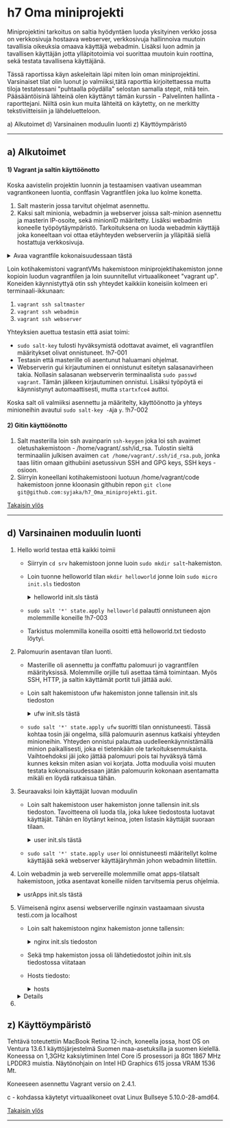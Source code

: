 # h7 Oma miniprojekti

Miniprojektini tarkoitus on saltia hyödyntäen luoda yksityinen verkko jossa on verkkosivuja hostaava webserver, verkkosivuja hallinnoiva muutoin tavallisia oikeuksia omaava käyttäjä webadmin. Lisäksi luon admin ja tavallisen käyttäjän jotta ylläpitotoimia voi suorittaa muutoin kuin roottina, sekä testata tavallisena käyttäjänä.

Tässä raportissa käyn askeleitain läpi miten loin oman miniprojektini. Varsinaiset tilat olin luonut jo valmiiksi,tätä raporttia kirjoitettaessa mutta  tiloja testatessani  "puhtaalla pöydälla" selostan samalla stepit, mitä tein. Pääsääntöisinä lähteinä olen käyttänyt tämän kurssin - Palvelinten hallinta - raporttejani. Niiltä osin kun muita lähteitä on käytetty, on ne merkitty tekstiviitteisiin ja lähdeluetteloon.

a) Alkutoimet
d) Varsinainen moduulin luonti
z) Käyttöympäristö


---
##  a) Alkutoimet

#### 1) Vagrant ja saltin käyttöönotto

Koska aavistelin projektin luonnin ja testaamisen vaativan useamman vagrantkoneen luontia, conffasin Vagrantfilen joka luo kolme konetta.
1. Salt masterin jossa tarvitut ohjelmat asennettu.
2. Kaksi salt minionia, webadmin ja webserver joissa salt-minion asennettu ja masterin IP-osoite, sekä minionID määritetty. Lisäksi webadmin koneelle työpöytäympäristö. Tarkoituksena on luoda webadmin käyttäjä joka koneeltaan voi ottaa etäyhteyden webserveriin ja ylläpitää siellä hostattuja verkkosivuja.

<details>
<summary>Avaa vagrantfile kokonaisuudessaan tästä</summary>

          
  
</details>

Loin kotihakemistoni vagrantVMs hakemistoon miniprojektihakemiston jonne kopioin luodun vagrantfilen ja loin suunnitellut virtuaalikoneet "vagrant up".
Koneiden käynnistyttyä otin ssh yhteydet kaikkiin koneisiin kolmeen eri terminaali-ikkunaan:
1. `vagrant ssh saltmaster`
2. `vagrant ssh webadmin`
3. `vagrant ssh webserver`

Yhteyksien auettua testasin että asiat toimi:
- `sudo salt-key` tulosti hyväksymistä odottavat avaimet, eli vagrantfilen määritykset olivat onnistuneet.
  !h7-001
- Testasin että masterille oli asentunut haluamani ohjelmat.
- Webserverin gui kirjautuminen ei onnistunut esitetyn salasanavirheen takia. Nollasin salasanan webserverin terminaalista `sudo passwd vagrant`. Tämän jälkeen kirjautuminen onnistui.
  Lisäksi työpöytä ei käynnistynyt automaattisesti, mutta `startxfce4` auttoi.

Koska salt oli valmiiksi asennettu ja määritelty, käyttöönotto ja yhteys minioneihin avautui `sudo salt-key -A`ja `y`.
!h7-002

#### 2) Gitin käyttöönotto

1. Salt masterilla loin ssh avainparin `ssh-keygen` joka loi ssh avaimet oletushakemistoon - /home/vagrant/.ssh/id_rsa. Tulostin sieltä terminaaliin julkisen avaimen `cat /home/vagrant/.ssh/id_rsa.pub`, jonka taas liitin omaan githubiini asetussivun SSH and GPG keys, SSH keys -osioon.
2. Siirryin koneellani kotihakemistooni luotuun /home/vagrant/code hakemistoon jonne kloonasin githubin repon `git clone git@github.com:syjaka/h7_Oma_miniprojekti.git`.  

[Takaisin ylös](https://github.com/syjaka/Palvelinten-Hallinta-2024/blob/main/h7_Oma_miniprojekti.md#h7-oma-miniprojekti)

---

## d) Varsinainen moduulin luonti

1. Hello world testaa että kaikki toimii
    - Siirryin `cd srv` hakemistoon jonne luoin `sudo mkdir salt`-hakemiston.
    - Loin tuonne helloworld tilan `mkdir helloworld` jonne loin `sudo micro init.sls` tiedoston
      <details>
      <summary>helloworld init.sls tästä</summary>
        
          /tmp/helloworld.txt:
            file.managed
      </details>
    - `sudo salt '*' state.apply helloworld` palautti onnistuneen ajon molemmille koneille
      !h7-003
    - Tarkistus molemmilla koneilla osoitti että helloworld.txt tiedosto löytyi.

2. Palomuurin asentavan tilan luonti.
    - Masterille oli asennettu ja conffattu palomuuri jo vagrantfilen määrityksissä. Molemmille orjille tuli asettaa tämä toimintaan. Myös SSH, HTTP, ja saltin käyttämät portit tuli jättää auki.
    - Loin salt hakemistoon ufw hakemiston jonne tallensin init.sls tiedoston
      <details>
      <summary> ufw init.sls tästä</summary>
      
          ufw:
            pkg.installed
          
          ufw.service:
            service.running:
              - name: ufw
              - enable: True
              - watch:
                  - cmd: 'ufw enable'
                  - cmd: 'ufw allow 22/tcp'
                  - cmd: 'ufw allow 80/tcp'
                  - cmd: 'ufw allow 4505/tcp'
                  - cmd: 'ufw allow 4506/tcp'
          
          'ufw enable':
            cmd.run:
              - unless: "ufw status verbose |grep 'Status: active'"
          
          'ufw allow 22/tcp':
            cmd.run:
              - unless: "ufw status verbose |grep '^22/tcp' "
          
          'ufw allow 80/tcp':
            cmd.run:
              - unless: "ufw status verbose |grep '^80/tcp' "
              
          'ufw allow 4505/tcp':
            cmd.run:
              - unless: "ufw status verbose |grep '^4505/tcp' "
          
          'ufw allow 4506/tcp':
            cmd.run:
              - unless: "ufw status verbose |grep '^4506/tcp' "

      </details>
    - `sudo salt '*' state.apply ufw` suoritti tilan onnistuneesti. Tässä kohtaa tosin jäi ongelma, sillä palomuurin asennus katkaisi yhteyden minioneihin. Yhteyden onnistui palauttaa uudelleenkäynnistämällä minion paikallisesti, joka ei tietenkään ole tarkoituksenmukaista. Vaihtoehdoksi jäi joko jättää palomuuri pois tai hyväksyä tämä kunnes keksin miten asian voi korjata. Jotta moduulia voisi muuten testata kokonaisuudessaan jätän palomuurin kokonaan asentamatta mikäli en löydä ratkaisua tähän.

      
3. Seuraavaksi loin käyttäjät luovan moduulin
    - Loin salt hakemistoon user hakemiston jonne tallensin init.sls tiedoston. Tavoitteena oli luoda tila, joka lukee tiedostosta luotavat käyttäjät. Tähän en löytänyt keinoa, joten listasin käyttäjät suoraan tilaan.
      <details>
      <summary> user init.sls tästä</summary>
        
          create_groups:
            group.present:
              - names:
                - webserver
          
          admin:
            user.present:
              - name: admin
              - fullname: Admin
              - shell: /bin/bash
              - uid: 1001
              - groups:
                - users
                - sudo
                - webserver
              - home: /home/admin
              - password: $1$bTZqB.KC$M1Silm8xtymp4nhSyRa0x0   # Admin
          
          webadmin:
            user.present:
              - name: webadmin
              - fullname: User One
              - shell: /bin/bash
              - uid: 2001
              - groups:
                - users
                - webserver
              - home: /home/webadmin
              - password: $1$m61LQpa5$KICoJcAk7O.XWzu3/YcYB1    # User One
          
          basic:
            user.present:
              - name: basic
              - fullname: User Two
              - shell: /bin/bash
              - uid: 3001
              - groups:
                - users
              - home: /home/basic
              - password: $1$z6y5IghC$sgtr0efVyO1aF9MP443On/    # User Two
      <details>
    - `sudo salt '*' state.apply user` loi onnistuneesti määritellyt kolme käyttäjää sekä webserver käyttäjäryhmän johon webadmin liitettiin.
4. Loin webadmin ja web servereille molemmille omat apps-tilatsalt hakemistoon, jotka asentavat koneille niiden tarvitsemia perus ohjelmia.
       <details>
          <summary> usrApps init.sls tästä</summary>esh
    
            usrApps:
              pkg.installed:
                - pkgs:
                  - git
                  - bash-completion
                  - pwgen
                  - micro
                  - ssh
                  - tree
                  - wget
                  - curl
        <details>
    - `sudo salt webadmin state.apply usrApps`asensi webadminille halutut ohjelmat
5. Viimeisenä nginx asensi webserverille nginxin vastaamaan sivusta testi.com ja localhost
    - Loin salt hakemistoon nginx hakemiston jonne tallensin:
      <details>
      <summary> nginx init.sls tiedoston</summary>esh

          nginx:
            pkg.installed
          
          /etc/nginx/sites-available/testi.com:
            file.managed:
              - source: "salt://nginx/tmp/testi.com"
           
          /etc/nginx/sites-enabled/default:
             file.absent
          
          /etc/nginx/sites-enabled/testi.com:
            file.symlink:
              - target: "../sites-available/testi.com"
           
          /home/vagrant/nginx:
             file.directory:
               - name: /home/vagrant/nginx/
               - group: webserver
               - dir_mode: 775
          
          /home/vagrant/nginx/public_html:
             file.directory:
               - name: /home/vagrant/nginx/public_html/
               - group: webserver
               - dir_mode: 775
          
          /home/vagrant/nginx/public_html/index.html:
             file.managed:
               - source: "salt://nginx/tmp/index.html"
               - group: webserver
               - mode: 664
          
          /etc/hosts:
                 file.managed:
                   - source: "salt://nginx/tmp/hosts"
          
          nginx.service:
            service.running:
              - name: nginx
              - enable: True
              - restart: True
              - watch:
                - file: /etc/nginx/sites-available/testi.com
                - file: /etc/nginx/sites-enabled/testi.com
                - file: /home/vagrant/nginx/public_html/index.html
      <details>
    - Sekä tmp hakemiston jossa oli lähdetiedostot joihin init.sls tiedostossa viitataan
    - Hosts tiedosto:
      <details>
      <summary> hosts </summary>esh

          127.0.0.1	localhost testi.com
          127.0.0.2	bullseye
          ff02::1		ip6-allnodes
          ff02::2		ip6-allrouters
          
          127.0.1.1 webserver webserver
    <details>

    - Index. html:
    <details>
    <summary> index.html </summary>esh

        <!DOCTYPE html>
        <html lang="en">
        <head>
            <meta charset="UTF-8">
            <meta name="viewport" content="width=device-width, initial-scale=1.0">
            <title>Salt-installed NGINX Test Page</title>
            <style>
                body {
                    font-family: Arial, sans-serif;
                    margin: 0;
                    padding: 0;
                    background-color: #f4f4f4;
                    color: #333;
                    text-align: center;
                    padding-top: 50px;
                }
                h1 {
                    font-size: 36px;
                    margin-bottom: 20px;
                }
                p {
                    font-size: 18px;
                    margin-bottom: 20px;
                }
            </style>
        </head>
        <body>
            <h1>Welcome to the Salt-installed NGINX Test Page!</h1>
            <p>This page confirms that NGINX has been successfully installed using Salt.</p>
        </body>
        </html>

    <details>
    
      - Nginx conf tiedosto
        <details>
        <summary> hosts </summary>esh
    
            server {
                listen 80;  
                server_name localhost testi.com;
            
                root /home/vagrant/nginx/public_html;  
                index index.html;  
            
                location / {
                    try_files $uri $uri/ =404;  
                }
            }
        <details>

            
   - `sudo salt webserver state.apply nginx`  asensi nginxän. Testasin kirjautua webadmin koneen työpöydälle webadmin/ User One tunnuksin ja selaimella kohteeseen localhost sekä testi.com
   - !h7-004
   - Tämän jälkeen ongekmat sitten alkoivatkin. webadmin kyllä pystyi muokkaamaan html sivun lähdekoodia, mutta se ei päivittynyt työpöydän selaimelle. `curl localhost`palautti muokatun sivun, mutta selaimen päivitykseen en löytänyt keinoa.
   
8. 

## z) Käyttöympäristö
Tehtävä toteutettiin MacBook Retina 12-inch, koneella jossa, host OS on Ventura 13.6.1 käyttöjärjestelmä Suomen maa-asetuksilla ja suomen kielellä. Koneessa on 1,3GHz kaksiytiminen Intel Core i5 prosessori ja 8Gt 1867 MHz LPDDR3 muistia. Näytönohjain on Intel HD Graphics 615 jossa VRAM 1536 Mt.

Koneeseen asennettu Vagrant versio on 2.4.1.

c - kohdassa käytetyt virtuaalikoneet ovat Linux Bullseye 5.10.0-28-amd64.

[Takaisin ylös](https://github.com/syjaka/Palvelinten-Hallinta-2024/blob/main/h7_Oma_miniprojekti.md#h7-oma-miniprojekti)

---
